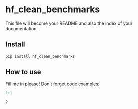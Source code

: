 hf_clean_benchmarks
================

<!-- WARNING: THIS FILE WAS AUTOGENERATED! DO NOT EDIT! -->

This file will become your README and also the index of your
documentation.

## Install

``` sh
pip install hf_clean_benchmarks
```

## How to use

Fill me in please! Don’t forget code examples:

``` python
1+1
```

    2
